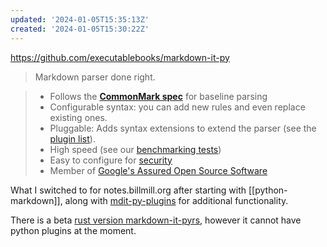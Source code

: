 ```yaml
---
updated: '2024-01-05T15:35:13Z'
created: '2024-01-05T15:30:22Z'
---
```

https://github.com/executablebooks/markdown-it-py

> Markdown parser done right.

> - Follows the **[CommonMark spec](http://spec.commonmark.org/)** for baseline parsing
> - Configurable syntax: you can add new rules and even replace existing ones.
> - Pluggable: Adds syntax extensions to extend the parser (see the [plugin list](https://markdown-it-py.readthedocs.io/en/latest/plugins.html)).
> - High speed (see our [benchmarking tests](https://markdown-it-py.readthedocs.io/en/latest/performance.html))
> - Easy to configure for [security](https://markdown-it-py.readthedocs.io/en/latest/security.html)
> - Member of [Google's Assured Open Source Software](https://cloud.google.com/assured-open-source-software/docs/supported-packages)

What I switched to for notes.billmill.org after starting with [[python-markdown]], along with [mdit-py-plugins](https://github.com/executablebooks/mdit-py-plugins) for additional functionality.

There is a beta [rust version markdown-it-pyrs](https://github.com/chrisjsewell/markdown-it-pyrs), however it cannot have python plugins at the moment.